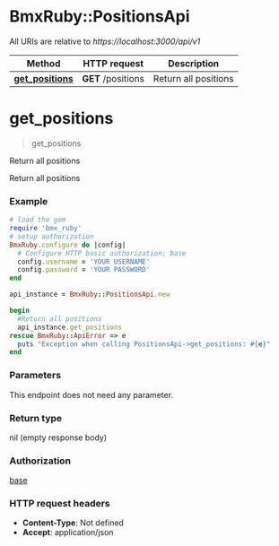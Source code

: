# BmxRuby::PositionsApi

All URIs are relative to *https://localhost:3000/api/v1*

Method | HTTP request | Description
------------- | ------------- | -------------
[**get_positions**](PositionsApi.md#get_positions) | **GET** /positions | Return all positions


# **get_positions**
> get_positions

Return all positions

Return all positions

### Example
```ruby
# load the gem
require 'bmx_ruby'
# setup authorization
BmxRuby.configure do |config|
  # Configure HTTP basic authorization: base
  config.username = 'YOUR USERNAME'
  config.password = 'YOUR PASSWORD'
end

api_instance = BmxRuby::PositionsApi.new

begin
  #Return all positions
  api_instance.get_positions
rescue BmxRuby::ApiError => e
  puts "Exception when calling PositionsApi->get_positions: #{e}"
end
```

### Parameters
This endpoint does not need any parameter.

### Return type

nil (empty response body)

### Authorization

[base](../README.md#base)

### HTTP request headers

 - **Content-Type**: Not defined
 - **Accept**: application/json



